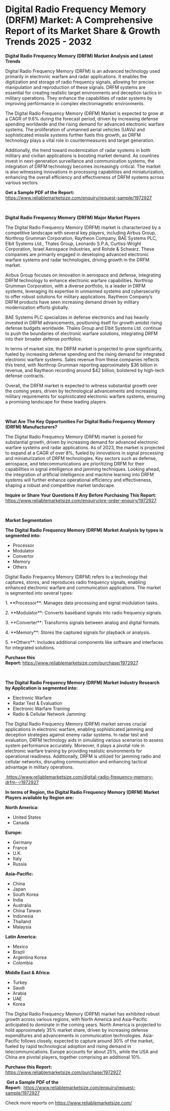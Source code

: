 <p><h1>Digital Radio Frequency Memory (DRFM) Market: A Comprehensive Report of its Market Share & Growth Trends 2025 - 2032</h1></p><p><strong>Digital Radio Frequency Memory (DRFM) Market Analysis and Latest Trends</strong></p>
<p><p>Digital Radio Frequency Memory (DRFM) is an advanced technology used primarily in electronic warfare and radar applications. It enables the digitization and storage of radio frequency signals, allowing for precise manipulation and reproduction of these signals. DRFM systems are essential for creating realistic target environments and deception tactics in military operations. They enhance the capabilities of radar systems by improving performance in complex electromagnetic environments.</p><p>The Digital Radio Frequency Memory (DRFM) Market is expected to grow at a CAGR of 9.6% during the forecast period, driven by increasing defense spending worldwide and the rising demand for advanced electronic warfare systems. The proliferation of unmanned aerial vehicles (UAVs) and sophisticated missile systems further fuels this growth, as DRFM technology plays a vital role in countermeasures and target generation. </p><p>Additionally, the trend toward modernization of radar systems in both military and civilian applications is boosting market demand. As countries invest in next-generation surveillance and communication systems, the integration of DRFM technology becomes increasingly critical. The market is also witnessing innovations in processing capabilities and miniaturization, enhancing the overall efficiency and effectiveness of DRFM systems across various sectors.</p></p>
<p><strong>Get a Sample PDF of the Report:&nbsp;</strong> <a href="https://www.reliablemarketsize.com/enquiry/request-sample/1972927?utm_campaign=2034&utm_medium=2&utm_source=Github&utm_content=ia&utm_term=02032025&utm_id=digital-radio-frequency-memory-drfm">https://www.reliablemarketsize.com/enquiry/request-sample/1972927</a></p>
<p>&nbsp;</p>
<p><strong>Digital Radio Frequency Memory (DRFM) Major Market Players</strong></p>
<p><p>The Digital Radio Frequency Memory (DRFM) market is characterized by a competitive landscape with several key players, including Airbus Group, Northrop Grumman Corporation, Raytheon Company, BAE Systems PLC, Elbit Systems Ltd., Thales Group, Leonardo S.P.A, Curtiss-Wright Corporation, Israel Aerospace Industries, and Rohde & Schwarz. These companies are primarily engaged in developing advanced electronic warfare systems and radar technologies, driving growth in the DRFM market. </p><p>Airbus Group focuses on innovation in aerospace and defense, integrating DRFM technology to enhance electronic warfare capabilities. Northrop Grumman Corporation, with a diverse portfolio, is a leader in DRFM systems, leveraging its expertise in unmanned systems and cybersecurity to offer robust solutions for military applications. Raytheon Company’s DRFM products have seen increasing demand driven by military modernization efforts globally.</p><p>BAE Systems PLC specializes in defense electronics and has heavily invested in DRFM advancements, positioning itself for growth amidst rising defense budgets worldwide. Thales Group and Elbit Systems Ltd. continue to push the boundaries of electronic warfare solutions, integrating DRFM into their broader defense portfolios.</p><p>In terms of market size, the DRFM market is projected to grow significantly, fueled by increasing defense spending and the rising demand for integrated electronic warfare systems. Sales revenue from these companies reflects this trend, with Northrop Grumman reporting approximately $36 billion in revenue, and Raytheon recording around $42 billion, bolstered by high-tech defense contracts.</p><p>Overall, the DRFM market is expected to witness substantial growth over the coming years, driven by technological advancements and increasing military requirements for sophisticated electronic warfare systems, ensuring a promising landscape for these leading players.</p></p>
<p>&nbsp;</p>
<p><strong>What Are The Key Opportunities For Digital Radio Frequency Memory (DRFM) Manufacturers?</strong></p>
<p><p>The Digital Radio Frequency Memory (DRFM) market is poised for substantial growth, driven by increasing demand for advanced electronic warfare systems and radar applications. As of 2023, the market is projected to expand at a CAGR of over 8%, fueled by innovations in signal processing and miniaturization of DRFM technologies. Key sectors such as defense, aerospace, and telecommunications are prioritizing DRFM for their capabilities in signal intelligence and jamming techniques. Looking ahead, the integration of artificial intelligence and machine learning into DRFM systems will further enhance operational efficiency and effectiveness, shaping a robust and competitive market landscape.</p></p>
<p><strong>Inquire or Share Your Questions If Any Before Purchasing This Report:</strong> <a href="https://www.reliablemarketsize.com/enquiry/pre-order-enquiry/1972927?utm_campaign=2034&utm_medium=2&utm_source=Github&utm_content=ia&utm_term=02032025&utm_id=digital-radio-frequency-memory-drfm">https://www.reliablemarketsize.com/enquiry/pre-order-enquiry/1972927</a></p>
<p>&nbsp;</p>
<p><strong>Market Segmentation</strong></p>
<p><strong>The Digital Radio Frequency Memory (DRFM) Market Analysis by types is segmented into:</strong></p>
<p><ul><li>Processor</li><li>Modulator</li><li>Convertor</li><li>Memory</li><li>Others</li></ul></p>
<p><p>Digital Radio Frequency Memory (DRFM) refers to a technology that captures, stores, and reproduces radio frequency signals, enabling enhanced electronic warfare and communication applications. The market is segmented into several types: </p><p>1. **Processor**: Manages data processing and signal modulation tasks.</p><p>2. **Modulator**: Converts baseband signals into radio frequency signals.</p><p>3. **Converter**: Transforms signals between analog and digital formats. </p><p>4. **Memory**: Stores the captured signals for playback or analysis. </p><p>5. **Others**: Includes additional components like software and interfaces for integrated solutions.</p></p>
<p><strong>Purchase this Report:&nbsp;</strong><a href="https://www.reliablemarketsize.com/purchase/1972927?utm_campaign=2034&utm_medium=2&utm_source=Github&utm_content=ia&utm_term=02032025&utm_id=digital-radio-frequency-memory-drfm">https://www.reliablemarketsize.com/purchase/1972927</a></p>
<p>&nbsp;</p>
<p><strong>The Digital Radio Frequency Memory (DRFM) Market Industry Research by Application is segmented into:</strong></p>
<p><ul><li>Electronic Warfare</li><li>Radar Test & Evaluation</li><li>Electronic Warfare Training</li><li>Radio & Cellular Network Jamming</li></ul></p>
<p><p>The Digital Radio Frequency Memory (DRFM) market serves crucial applications in electronic warfare, enabling sophisticated jamming and deception strategies against enemy radar systems. In radar test and evaluation, DRFM technology aids in simulating various scenarios to assess system performance accurately. Moreover, it plays a pivotal role in electronic warfare training by providing realistic environments for operational readiness. Additionally, DRFM is utilized for jamming radio and cellular networks, disrupting communication and enhancing tactical advantage in military operations.</p></p>
<p><a href="https://www.reliablemarketsize.com/digital-radio-frequency-memory-drfm--r1972927?utm_campaign=2034&utm_medium=2&utm_source=Github&utm_content=ia&utm_term=02032025&utm_id=digital-radio-frequency-memory-drfm">&nbsp;https://www.reliablemarketsize.com/digital-radio-frequency-memory-drfm--r1972927</a></p>
<p><strong>In terms of Region, the Digital Radio Frequency Memory (DRFM) Market Players available by Region are:</strong></p>
<p>
    <p> <strong> North America: </strong>
        <ul>
            <li>United States</li>
            <li>Canada</li>
        </ul>
        </p> 
    <p> <strong> Europe: </strong>
        <ul>
            <li>Germany</li>
            <li>France</li>
            <li>U.K.</li>
            <li>Italy</li>
            <li>Russia</li>
        </ul>
        </p> 
    <p> <strong> Asia-Pacific: </strong>
        <ul>
            <li>China</li>
            <li>Japan</li>
            <li>South Korea</li>
            <li>India</li>
            <li>Australia</li>
            <li>China Taiwan</li>
            <li>Indonesia</li>
            <li>Thailand</li>
            <li>Malaysia</li>
        </ul>
        </p> 
    <p> <strong> Latin America: </strong>
        <ul>
            <li>Mexico</li>
            <li>Brazil</li>
            <li>Argentina Korea</li>
            <li>Colombia</li>
        </ul>
        </p> 
    <p> <strong> Middle East & Africa: </strong>
        <ul>
            <li>Turkey</li>
            <li>Saudi</li>
            <li>Arabia</li>
            <li>UAE</li>
            <li>Korea</li>
        </ul>
    </p>
    </p>
<p><p>The Digital Radio Frequency Memory (DRFM) market has exhibited robust growth across various regions, with North America and Asia-Pacific anticipated to dominate in the coming years. North America is projected to hold approximately 35% market share, driven by increasing defense expenditures and advancements in communication technologies. Asia-Pacific follows closely, expected to capture around 30% of the market, fueled by rapid technological adoption and rising demand in telecommunications. Europe accounts for about 25%, while the USA and China are pivotal players, together comprising an additional 10%.</p></p>
<p><strong>Purchase this Report: </strong><a href="https://www.reliablemarketsize.com/purchase/1972927?utm_campaign=2034&utm_medium=2&utm_source=Github&utm_content=ia&utm_term=02032025&utm_id=digital-radio-frequency-memory-drfm">https://www.reliablemarketsize.com/purchase/1972927</a></p>
<p>&nbsp;<strong>Get a Sample PDF of the Report:&nbsp;&nbsp;</strong><a href="https://www.reliablemarketsize.com/enquiry/request-sample/1972927?utm_campaign=2034&utm_medium=2&utm_source=Github&utm_content=ia&utm_term=02032025&utm_id=digital-radio-frequency-memory-drfm">https://www.reliablemarketsize.com/enquiry/request-sample/1972927</a></p>
<p><strong></strong></p>
<p>Check more reports on <a href="https://www.reliablemarketsize.com/?utm_campaign=2034&utm_medium=2&utm_source=Github&utm_content=ia&utm_term=02032025&utm_id=digital-radio-frequency-memory-drfm">https://www.reliablemarketsize.com/</a></p>
